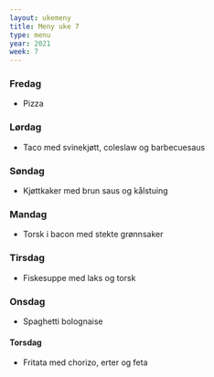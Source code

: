 ```yaml
---
layout: ukemeny
title: Meny uke 7
type: menu
year: 2021
week: 7
---
```


### Fredag

- Pizza

### Lørdag

- Taco med svinekjøtt, coleslaw og barbecuesaus

### Søndag

- Kjøttkaker med brun saus og kålstuing

### Mandag

- Torsk i bacon med stekte grønnsaker

### Tirsdag

- Fiskesuppe med laks og torsk

### Onsdag

- Spaghetti bolognaise

#### Torsdag

- Fritata med chorizo, erter og feta
